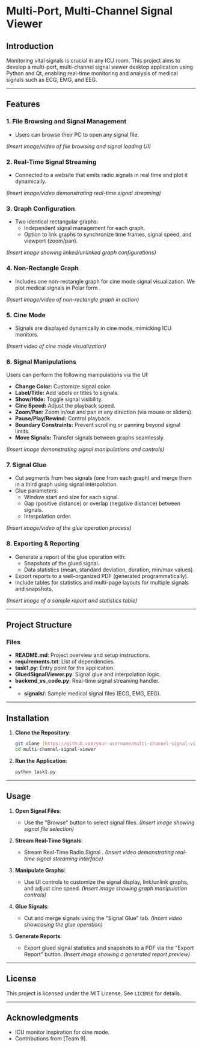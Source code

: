 # Multi-Port, Multi-Channel Signal Viewer

## Introduction
Monitoring vital signals is crucial in any ICU room. This project aims to develop a multi-port, multi-channel signal viewer desktop application using Python and Qt, enabling real-time monitoring and analysis of medical signals such as ECG, EMG, and EEG.

---

## Features

### 1. **File Browsing and Signal Management**
- Users can browse their PC to open any signal file.

*(Insert image/video of file browsing and signal loading UI)*

### 2. **Real-Time Signal Streaming**
- Connected to a website that emits radio signals in real time and plot it dynamically.
  

*(Insert image/video demonstrating real-time signal streaming)*

### 3. **Graph Configuration**
- Two identical rectangular graphs:
  - Independent signal management for each graph.
  - Option to link graphs to synchronize time frames, signal speed, and viewport (zoom/pan).
    
*(Insert image showing linked/unlinked graph configurations)*

### 4. **Non-Rectangle Graph**
- Includes one non-rectangle graph for cine mode signal visualization. We plot medical signals in Polar form .

*(Insert image/video of non-rectangle graph in action)*

### 5. **Cine Mode**
- Signals are displayed dynamically in cine mode, mimicking ICU monitors.


*(Insert video of cine mode visualization)*

### 6. **Signal Manipulations**
Users can perform the following manipulations via the UI:
- **Change Color:** Customize signal color.
- **Label/Title:** Add labels or titles to signals.
- **Show/Hide:** Toggle signal visibility.
- **Cine Speed:** Adjust the playback speed.
- **Zoom/Pan:** Zoom in/out and pan in any direction (via mouse or sliders).
- **Pause/Play/Rewind:** Control playback.
- **Boundary Constraints:** Prevent scrolling or panning beyond signal limits.
- **Move Signals:** Transfer signals between graphs seamlessly.

*(Insert image demonstrating signal manipulations and controls)*

### 7. **Signal Glue**
- Cut segments from two signals (one from each graph) and merge them in a third graph using signal interpolation.
- Glue parameters:
  - Window start and size for each signal.
  - Gap (positive distance) or overlap (negative distance) between signals.
  - Interpolation order.

*(Insert image/video of the glue operation process)*

### 8. **Exporting & Reporting**
- Generate a report of the glue operation with:
  - Snapshots of the glued signal.
  - Data statistics (mean, standard deviation, duration, min/max values).
- Export reports to a well-organized PDF (generated programmatically).
- Include tables for statistics and multi-page layouts for multiple signals and snapshots.

*(Insert image of a sample report and statistics table)*

---

## Project Structure





### Files
- **README.md**: Project overview and setup instructions.
- **requirements.txt**: List of dependencies.
- **task1.py**: Entry point for the application.
- **GluedSignalViewer.py**: Signal glue and interpolation logic.
- **backend_vs_code.py**: Real-time signal streaming handler.
- - **signals/**: Sample medical signal files (ECG, EMG, EEG).

---

## Installation

1. **Clone the Repository**:
   ```bash
   git clone [https://github.com/your-username/multi-channel-signal-viewer.git](https://github.com/Ziadmohammed200/Signal-Viewer.git](https://github.com/Ziadmohammed200/Signal-Viewer.git)
   cd multi-channel-signal-viewer
   ```



3. **Run the Application**:
   ```bash
   python task1.py
   ```

---

## Usage

1. **Open Signal Files**:
   - Use the "Browse" button to select signal files.
   *(Insert image showing signal file selection)*

2. **Stream Real-Time Signals**:
   - Stream Real-Time Radio Signal .
   *(Insert video demonstrating real-time signal streaming interface)*

3. **Manipulate Graphs**:
   - Use UI controls to customize the signal display, link/unlink graphs, and adjust cine speed.
   *(Insert image showing graph manipulation controls)*

4. **Glue Signals**:
   - Cut and merge signals using the "Signal Glue" tab.
   *(Insert video showcasing the glue operation)*

5. **Generate Reports**:
   - Export glued signal statistics and snapshots to a PDF via the "Export Report" button.
   *(Insert image showing a generated report preview)*

---

## License
This project is licensed under the MIT License. See `LICENSE` for details.

---

## Acknowledgments
- ICU monitor inspiration for cine mode.
- Contributions from [Team 9].

